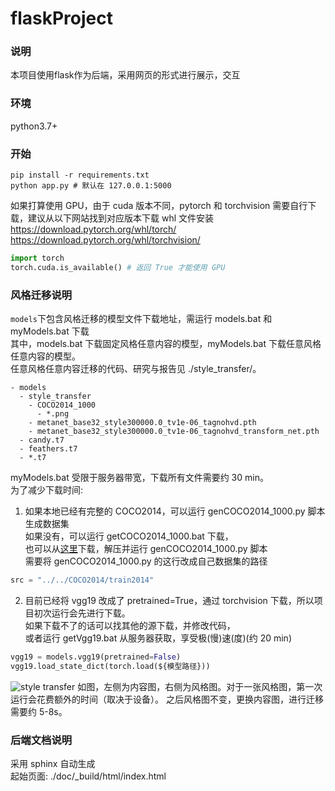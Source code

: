 # flaskProject

### 说明

本项目使用flask作为后端，采用网页的形式进行展示，交互

### 环境

python3.7+

### 开始

```
pip install -r requirements.txt
python app.py # 默认在 127.0.0.1:5000
```
如果打算使用 GPU，由于 cuda 版本不同，pytorch 和 torchvision 需要自行下载，建议从以下网站找到对应版本下载 whl 文件安装 \
https://download.pytorch.org/whl/torch/
https://download.pytorch.org/whl/torchvision/
```python
import torch
torch.cuda.is_available() # 返回 True 才能使用 GPU
```

### 风格迁移说明
<code>models</code>下包含风格迁移的模型文件下载地址，需运行 models.bat 和 myModels.bat 下载 \
其中，models.bat 下载固定风格任意内容的模型，myModels.bat 下载任意风格任意内容的模型。\
任意风格任意内容迁移的代码、研究与报告见 ./style_transfer/。
```
- models
  - style_transfer
    - COCO2014_1000
      - *.png
    - metanet_base32_style300000.0_tv1e-06_tagnohvd.pth
    - metanet_base32_style300000.0_tv1e-06_tagnohvd_transform_net.pth
  - candy.t7
  - feathers.t7
  - *.t7
```
myModels.bat 受限于服务器带宽，下载所有文件需要约 30 min。\
为了减少下载时间:
1. 如果本地已经有完整的 COCO2014，可以运行 genCOCO2014_1000.py 脚本生成数据集 \
如果没有，可以运行 getCOCO2014_1000.bat 下载， \
也可以从[这里](http://images.cocodataset.org/zips/train2014.zip)下载，解压并运行 genCOCO2014_1000.py 脚本 \
需要将 genCOCO2014_1000.py 的这行改成自己数据集的路径
```python
src = "../../COCO2014/train2014"
```
2. 目前已经将 vgg19 改成了 pretrained=True，通过 torchvision 下载，所以项目初次运行会先进行下载。 \
如果下载不了的话可以找其他的源下载，并修改代码，\
或者运行 getVgg19.bat 从服务器获取，享受极(慢)速(度)(约 20 min)
```python
vgg19 = models.vgg19(pretrained=False)
vgg19.load_state_dict(torch.load(${模型路径}))
```

![style transfer](./images/style_transfer.png)
如图，左侧为内容图，右侧为风格图。对于一张风格图，第一次运行会花费额外的时间（取决于设备）。
之后风格图不变，更换内容图，进行迁移需要约 5-8s。

### 后端文档说明
采用 sphinx 自动生成 \
起始页面: ./doc/_build/html/index.html